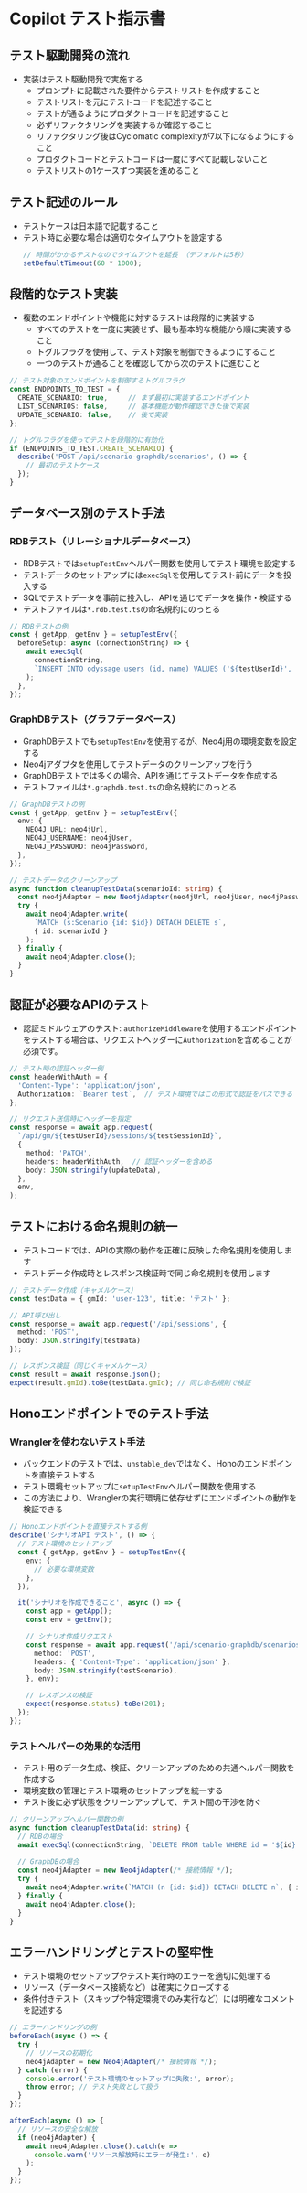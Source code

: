 # Copilot テスト指示書

## テスト駆動開発の流れ
- 実装はテスト駆動開発で実施する
  - プロンプトに記載された要件からテストリストを作成すること
  - テストリストを元にテストコードを記述すること
  - テストが通るようにプロダクトコードを記述すること
  - 必ずリファクタリングを実装するか確認すること
  - リファクタリング後はCyclomatic complexityが7以下になるようにすること
  - プロダクトコードとテストコードは一度にすべて記載しないこと
  - テストリストの1ケースずつ実装を進めること

## テスト記述のルール
- テストケースは日本語で記載すること
- テスト時に必要な場合は適切なタイムアウトを設定する
  ```typescript
  // 時間がかかるテストなのでタイムアウトを延長 （デフォルトは5秒）
  setDefaultTimeout(60 * 1000);
  ```

## 段階的なテスト実装
- 複数のエンドポイントや機能に対するテストは段階的に実装する
  - すべてのテストを一度に実装せず、最も基本的な機能から順に実装すること
  - トグルフラグを使用して、テスト対象を制御できるようにすること
  - 一つのテストが通ることを確認してから次のテストに進むこと

```typescript
// テスト対象のエンドポイントを制御するトグルフラグ
const ENDPOINTS_TO_TEST = {
  CREATE_SCENARIO: true,     // まず最初に実装するエンドポイント
  LIST_SCENARIOS: false,     // 基本機能が動作確認できた後で実装
  UPDATE_SCENARIO: false,    // 後で実装
};

// トグルフラグを使ってテストを段階的に有効化
if (ENDPOINTS_TO_TEST.CREATE_SCENARIO) {
  describe('POST /api/scenario-graphdb/scenarios', () => {
    // 最初のテストケース
  });
}
```

## データベース別のテスト手法

### RDBテスト（リレーショナルデータベース）
- RDBテストでは`setupTestEnv`ヘルパー関数を使用してテスト環境を設定する
- テストデータのセットアップには`execSql`を使用してテスト前にデータを投入する
- SQLでテストデータを事前に投入し、APIを通じてデータを操作・検証する
- テストファイルは`*.rdb.test.ts`の命名規約にのっとる

```typescript
// RDBテストの例
const { getApp, getEnv } = setupTestEnv({
  beforeSetup: async (connectionString) => {
    await execSql(
      connectionString,
      `INSERT INTO odyssage.users (id, name) VALUES ('${testUserId}', '${testUserName}');`
    );
  },
});
```

### GraphDBテスト（グラフデータベース）
- GraphDBテストでも`setupTestEnv`を使用するが、Neo4j用の環境変数を設定する
- Neo4jアダプタを使用してテストデータのクリーンアップを行う
- GraphDBテストでは多くの場合、APIを通じてテストデータを作成する
- テストファイルは`*.graphdb.test.ts`の命名規約にのっとる

```typescript
// GraphDBテストの例
const { getApp, getEnv } = setupTestEnv({
  env: {
    NEO4J_URL: neo4jUrl,
    NEO4J_USERNAME: neo4jUser,
    NEO4J_PASSWORD: neo4jPassword,
  },
});

// テストデータのクリーンアップ
async function cleanupTestData(scenarioId: string) {
  const neo4jAdapter = new Neo4jAdapter(neo4jUrl, neo4jUser, neo4jPassword);
  try {
    await neo4jAdapter.write(
      `MATCH (s:Scenario {id: $id}) DETACH DELETE s`,
      { id: scenarioId }
    );
  } finally {
    await neo4jAdapter.close();
  }
}
```

## 認証が必要なAPIのテスト
- 認証ミドルウェアのテスト: `authorizeMiddleware`を使用するエンドポイントをテストする場合は、リクエストヘッダーに`Authorization`を含めることが必須です。

```typescript
// テスト時の認証ヘッダー例
const headerWithAuth = {
  'Content-Type': 'application/json',
  Authorization: `Bearer test`,  // テスト環境ではこの形式で認証をパスできる
};

// リクエスト送信時にヘッダーを指定
const response = await app.request(
  `/api/gm/${testUserId}/sessions/${testSessionId}`,
  {
    method: 'PATCH',
    headers: headerWithAuth,  // 認証ヘッダーを含める
    body: JSON.stringify(updateData),
  },
  env,
);
```

## テストにおける命名規則の統一
- テストコードでは、APIの実際の動作を正確に反映した命名規則を使用します
- テストデータ作成時とレスポンス検証時で同じ命名規則を使用します

```typescript
// テストデータ作成（キャメルケース）
const testData = { gmId: 'user-123', title: 'テスト' };

// API呼び出し
const response = await app.request('/api/sessions', {
  method: 'POST',
  body: JSON.stringify(testData)
});

// レスポンス検証（同じくキャメルケース）
const result = await response.json();
expect(result.gmId).toBe(testData.gmId); // 同じ命名規則で検証
```

## Honoエンドポイントでのテスト手法

### Wranglerを使わないテスト手法
- バックエンドのテストでは、`unstable_dev`ではなく、Honoのエンドポイントを直接テストする
- テスト環境セットアップに`setupTestEnv`ヘルパー関数を使用する
- この方法により、Wranglerの実行環境に依存せずにエンドポイントの動作を検証できる

```typescript
// Honoエンドポイントを直接テストする例
describe('シナリオAPI テスト', () => {
  // テスト環境のセットアップ
  const { getApp, getEnv } = setupTestEnv({
    env: {
      // 必要な環境変数
    },
  });

  it('シナリオを作成できること', async () => {
    const app = getApp();
    const env = getEnv();

    // シナリオ作成リクエスト
    const response = await app.request('/api/scenario-graphdb/scenarios', {
      method: 'POST',
      headers: { 'Content-Type': 'application/json' },
      body: JSON.stringify(testScenario),
    }, env);

    // レスポンスの検証
    expect(response.status).toBe(201);
  });
});
```

### テストヘルパーの効果的な活用
- テスト用のデータ生成、検証、クリーンアップのための共通ヘルパー関数を作成する
- 環境変数の管理とテスト環境のセットアップを統一する
- テスト後に必ず状態をクリーンアップして、テスト間の干渉を防ぐ

```typescript
// クリーンアップヘルパー関数の例
async function cleanupTestData(id: string) {
  // RDBの場合
  await execSql(connectionString, `DELETE FROM table WHERE id = '${id}'`);
  
  // GraphDBの場合
  const neo4jAdapter = new Neo4jAdapter(/* 接続情報 */);
  try {
    await neo4jAdapter.write(`MATCH (n {id: $id}) DETACH DELETE n`, { id });
  } finally {
    await neo4jAdapter.close();
  }
}
```

## エラーハンドリングとテストの堅牢性
- テスト環境のセットアップやテスト実行時のエラーを適切に処理する
- リソース（データベース接続など）は確実にクローズする
- 条件付きテスト（スキップや特定環境でのみ実行など）には明確なコメントを記述する

```typescript
// エラーハンドリングの例
beforeEach(async () => {
  try {
    // リソースの初期化
    neo4jAdapter = new Neo4jAdapter(/* 接続情報 */);
  } catch (error) {
    console.error('テスト環境のセットアップに失敗:', error);
    throw error; // テスト失敗として扱う
  }
});

afterEach(async () => {
  // リソースの安全な解放
  if (neo4jAdapter) {
    await neo4jAdapter.close().catch(e => 
      console.warn('リソース解放時にエラーが発生:', e)
    );
  }
});
```
